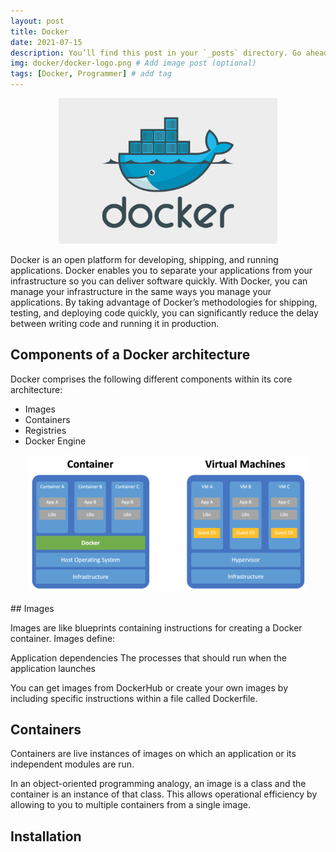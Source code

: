 ```yaml
---
layout: post
title: Docker
date: 2021-07-15
description: You’ll find this post in your `_posts` directory. Go ahead and edit it and re-build the site to see your changes. # Add post description (optional)
img: docker/docker-logo.png # Add image post (optional)
tags: [Docker, Programmer] # add tag
---
```


<p align="center">
<img src="/assets/img/docker/docker-logo.png" width="350"/>
</p>

Docker is an open platform for developing, shipping, and running applications. Docker enables you to separate your applications from your infrastructure so you can deliver software quickly. With Docker, you can manage your infrastructure in the same ways you manage your applications. By taking advantage of Docker’s methodologies for shipping, testing, and deploying code quickly, you can significantly reduce the delay between writing code and running it in production.

## Components of a Docker architecture

Docker comprises the following different components within its core architecture:

  - Images
  - Containers
  - Registries
  - Docker Engine
  <p align="center">
  <img src="/assets/img/docker/images.png" width="450"/>
  </p>
## Images

Images are like blueprints containing instructions for creating a Docker container. Images define:

   Application dependencies
   The processes that should run when the application launches

You can get images from DockerHub or create your own images by including specific instructions within a file called Dockerfile.

## Containers

Containers are live instances of images on which an application or its independent modules are run.

In an object-oriented programming analogy, an image is a class and the container is an instance of that class. This allows operational efficiency by allowing to you to multiple containers from a single image.
## Installation

